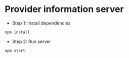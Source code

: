 # Provider information server

* Step 1: Install dependencies
```shell
npm install
```
* Step 2: Run server
```shell
npm start
```


